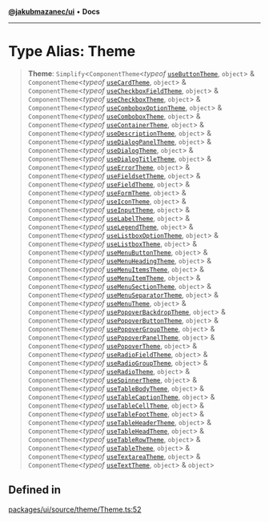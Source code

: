 [**@jakubmazanec/ui**](../README.md) • **Docs**

---

# Type Alias: Theme

> **Theme**: `Simplify`\<`ComponentTheme`\<_typeof_
> [`useButtonTheme`](../functions/useButtonTheme.md), `object`\> & `ComponentTheme`\<_typeof_
> [`useCardTheme`](../functions/useCardTheme.md), `object`\> & `ComponentTheme`\<_typeof_
> [`useCheckboxFieldTheme`](../functions/useCheckboxFieldTheme.md), `object`\> &
> `ComponentTheme`\<_typeof_ [`useCheckboxTheme`](../functions/useCheckboxTheme.md), `object`\> &
> `ComponentTheme`\<_typeof_ [`useComboboxOptionTheme`](../functions/useComboboxOptionTheme.md),
> `object`\> & `ComponentTheme`\<_typeof_ [`useComboboxTheme`](../functions/useComboboxTheme.md),
> `object`\> & `ComponentTheme`\<_typeof_ [`useContainerTheme`](../functions/useContainerTheme.md),
> `object`\> & `ComponentTheme`\<_typeof_
> [`useDescriptionTheme`](../functions/useDescriptionTheme.md), `object`\> &
> `ComponentTheme`\<_typeof_ [`useDialogPanelTheme`](../functions/useDialogPanelTheme.md),
> `object`\> & `ComponentTheme`\<_typeof_ [`useDialogTheme`](../functions/useDialogTheme.md),
> `object`\> & `ComponentTheme`\<_typeof_
> [`useDialogTitleTheme`](../functions/useDialogTitleTheme.md), `object`\> &
> `ComponentTheme`\<_typeof_ [`useErrorTheme`](../functions/useErrorTheme.md), `object`\> &
> `ComponentTheme`\<_typeof_ [`useFieldsetTheme`](../functions/useFieldsetTheme.md), `object`\> &
> `ComponentTheme`\<_typeof_ [`useFieldTheme`](../functions/useFieldTheme.md), `object`\> &
> `ComponentTheme`\<_typeof_ [`useFormTheme`](../functions/useFormTheme.md), `object`\> &
> `ComponentTheme`\<_typeof_ [`useIconTheme`](../functions/useIconTheme.md), `object`\> &
> `ComponentTheme`\<_typeof_ [`useInputTheme`](../functions/useInputTheme.md), `object`\> &
> `ComponentTheme`\<_typeof_ [`useLabelTheme`](../functions/useLabelTheme.md), `object`\> &
> `ComponentTheme`\<_typeof_ [`useLegendTheme`](../functions/useLegendTheme.md), `object`\> &
> `ComponentTheme`\<_typeof_ [`useListboxOptionTheme`](../functions/useListboxOptionTheme.md),
> `object`\> & `ComponentTheme`\<_typeof_ [`useListboxTheme`](../functions/useListboxTheme.md),
> `object`\> & `ComponentTheme`\<_typeof_
> [`useMenuButtonTheme`](../functions/useMenuButtonTheme.md), `object`\> &
> `ComponentTheme`\<_typeof_ [`useMenuHeadingTheme`](../functions/useMenuHeadingTheme.md),
> `object`\> & `ComponentTheme`\<_typeof_ [`useMenuItemsTheme`](../functions/useMenuItemsTheme.md),
> `object`\> & `ComponentTheme`\<_typeof_ [`useMenuItemTheme`](../functions/useMenuItemTheme.md),
> `object`\> & `ComponentTheme`\<_typeof_
> [`useMenuSectionTheme`](../functions/useMenuSectionTheme.md), `object`\> &
> `ComponentTheme`\<_typeof_ [`useMenuSeparatorTheme`](../functions/useMenuSeparatorTheme.md),
> `object`\> & `ComponentTheme`\<_typeof_ [`useMenuTheme`](../functions/useMenuTheme.md), `object`\>
> & `ComponentTheme`\<_typeof_ [`usePopoverBackdropTheme`](../functions/usePopoverBackdropTheme.md),
> `object`\> & `ComponentTheme`\<_typeof_
> [`usePopoverButtonTheme`](../functions/usePopoverButtonTheme.md), `object`\> &
> `ComponentTheme`\<_typeof_ [`usePopoverGroupTheme`](../functions/usePopoverGroupTheme.md),
> `object`\> & `ComponentTheme`\<_typeof_
> [`usePopoverPanelTheme`](../functions/usePopoverPanelTheme.md), `object`\> &
> `ComponentTheme`\<_typeof_ [`usePopoverTheme`](../functions/usePopoverTheme.md), `object`\> &
> `ComponentTheme`\<_typeof_ [`useRadioFieldTheme`](../functions/useRadioFieldTheme.md), `object`\>
> & `ComponentTheme`\<_typeof_ [`useRadioGroupTheme`](../functions/useRadioGroupTheme.md),
> `object`\> & `ComponentTheme`\<_typeof_ [`useRadioTheme`](../functions/useRadioTheme.md),
> `object`\> & `ComponentTheme`\<_typeof_ [`useSpinnerTheme`](../functions/useSpinnerTheme.md),
> `object`\> & `ComponentTheme`\<_typeof_ [`useTableBodyTheme`](../functions/useTableBodyTheme.md),
> `object`\> & `ComponentTheme`\<_typeof_
> [`useTableCaptionTheme`](../functions/useTableCaptionTheme.md), `object`\> &
> `ComponentTheme`\<_typeof_ [`useTableCellTheme`](../functions/useTableCellTheme.md), `object`\> &
> `ComponentTheme`\<_typeof_ [`useTableFootTheme`](../functions/useTableFootTheme.md), `object`\> &
> `ComponentTheme`\<_typeof_ [`useTableHeaderTheme`](../functions/useTableHeaderTheme.md),
> `object`\> & `ComponentTheme`\<_typeof_ [`useTableHeadTheme`](../functions/useTableHeadTheme.md),
> `object`\> & `ComponentTheme`\<_typeof_ [`useTableRowTheme`](../functions/useTableRowTheme.md),
> `object`\> & `ComponentTheme`\<_typeof_ [`useTableTheme`](../functions/useTableTheme.md),
> `object`\> & `ComponentTheme`\<_typeof_ [`useTextareaTheme`](../functions/useTextareaTheme.md),
> `object`\> & `ComponentTheme`\<_typeof_ [`useTextTheme`](../functions/useTextTheme.md), `object`\>
> & `object`\>

## Defined in

[packages/ui/source/theme/Theme.ts:52](https://github.com/jakubmazanec/tools/blob/05074a1dedd887672f015df129961cd35c75acfe/packages/ui/source/theme/Theme.ts#L52)
